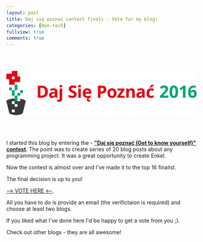 ```yaml
---
layout: post
title: Daj się poznać contest finals - Vote for my blog!
categories: [Non-tech]
fullview: true
comments: true
---
```


<br>
<br>

![Daj się poznać](/assets/media/vote_for_me/DajSiePoznac-logo.png)

<br>
<br>

I started this blog by entering the - [**"Daj się poznać (Get to know yourself)" contest**](http://www.maciejaniserowicz.com/daj-sie-poznac). The point was to create
series of 20 blog posts about any programming project. It was a great opportunity to create Enkel.

Now the contest is almost over and I've made it to the top 16 finalist.

The final decision is up to you!
 
 [--> VOTE HERE <--](http://ankieta.dajsiepoznac.pl).

All you have to do is provide an email (the verifictaion is required) and choose at least two blogs.

If you liked what I've done here I'd be happy to get a vote from you ;). 

Check out other blogs - they are all awesome!
